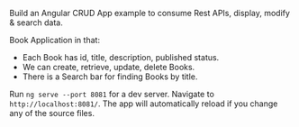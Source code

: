 Build an Angular CRUD App example to consume Rest APIs, display, modify & search data.

Book Application in that:

- Each Book has id, title, description, published status.
- We can create, retrieve, update, delete Books.
- There is a Search bar for finding Books by title.

Run `ng serve --port 8081` for a dev server. Navigate to `http://localhost:8081/`. The app will automatically reload if you change any of the source files.
